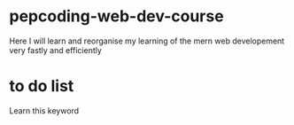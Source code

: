 # pepcoding-web-dev-course
Here I will learn and reorganise my learning of the mern web developement very fastly and efficiently






# to do list
Learn this keyword